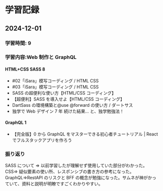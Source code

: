 # 学習記録

## 2024-12-01

### 学習時間: 9

### 学習内容:Web 制作と GraphQL

#### HTML+CSS SASS 8

- #02「iSara」模写コーディング / HTML CSS
- #03「iSara」模写コーディング / HTML CSS
- SASS の超便利な使い方【HTML/CSS コーディング】
- 【超便利】SASS を導入せよ【HTML/CSS コーディング】
- DartSass の環境構築と@use @forward の使い方 / ダートサス
- 独学で Web デザイン 7 年 続けた結果... と、独学勉強法！

#### GraphQL 1

- 【完全版】0 から GraphQL をマスターできる初心者チュートリアル | React でフルスタックアプリを作ろう

### 振り返り

SASS について ⇒ 以前学習したが理解せず使用していた部分がわかった。
CSS⇒ 疑似要素の使い所、レスポンシブの書き方の参考になった。
GraphQL⇒RestAPI のリスクと BFF の概念が勉強になった。サムネが神がかっていて、資料と説明が明瞭ですごくわかりやすい。
